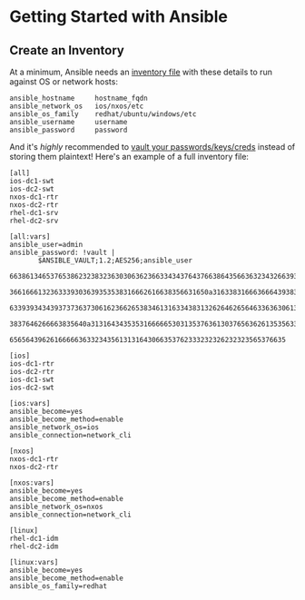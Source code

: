 # Getting Started with Ansible

## Create an Inventory

At a minimum, Ansible needs an [inventory file](https://docs.ansible.com/ansible/latest/user_guide/intro_inventory.html) with these details to run against OS or network hosts:
```
ansible_hostname     hostname_fqdn
ansible_network_os   ios/nxos/etc
ansible_os_family    redhat/ubuntu/windows/etc
ansible_username     username
ansible_password     password
```

And it's *highly* recommended to [vault your passwords/keys/creds](https://docs.ansible.com/ansible/latest/user_guide/vault.html#creating-encrypted-variables) instead of storing them plaintext! Here's an example of a full inventory file:

```
[all]
ios-dc1-swt
ios-dc2-swt
nxos-dc1-rtr
nxos-dc2-rtr
rhel-dc1-srv
rhel-dc2-srv

[all:vars]
ansible_user=admin
ansible_password: !vault |
       $ANSIBLE_VAULT;1.2;AES256;ansible_user
       66386134653765386232383236303063623663343437643766386435663632343266393064373933
       3661666132363339303639353538316662616638356631650a316338316663666439383138353032
       63393934343937373637306162366265383461316334383132626462656463363630613832313562
       3837646266663835640a313164343535316666653031353763613037656362613535633538386539
       65656439626166666363323435613131643066353762333232326232323565376635

[ios]
ios-dc1-rtr
ios-dc2-rtr
ios-dc1-swt
ios-dc2-swt

[ios:vars]
ansible_become=yes
ansible_become_method=enable
ansible_network_os=ios
ansible_connection=network_cli

[nxos]
nxos-dc1-rtr
nxos-dc2-rtr

[nxos:vars]
ansible_become=yes
ansible_become_method=enable
ansible_network_os=nxos
ansible_connection=network_cli

[linux]
rhel-dc1-idm
rhel-dc2-idm

[linux:vars]
ansible_become=yes
ansible_become_method=enable
ansible_os_family=redhat
```
